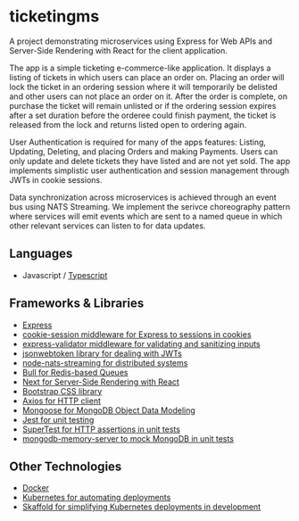 # ticketingms
A project demonstrating microservices using Express for Web APIs and Server-Side Rendering with React for the client application.

The app is a simple ticketing e-commerce-like application. It displays a listing of tickets in which users can place an order on. Placing an order will lock the ticket  in an ordering session where it will temporarily be delisted and other users can not place an order on it. After the order is complete, on purchase the ticket will remain unlisted or if the ordering session expires after a set duration before the orderee could finish payment, the ticket is released from the lock and returns listed open to ordering again.

User Authentication is required for many of the apps features: Listing, Updating, Deleting, and placing Orders and making Payments. Users can only update and delete tickets they have listed and are not yet sold. The app implements simplistic user authentication and session management through JWTs in cookie sessions.

Data synchronization across microservices is achieved through an event bus using NATS Streaming. We implement the serivce choreography pattern where services will emit events which are sent to a named queue in which other relevant services can listen to for data updates.

## Languages
* Javascript / [Typescript](https://www.typescriptlang.org/)

## Frameworks & Libraries
* [Express](https://expressjs.com/)
* [cookie-session middleware for Express to sessions in cookies](https://github.com/expressjs/cookie-session)
* [express-validator middleware for validating and sanitizing inputs](https://express-validator.github.io/docs/)
* [jsonwebtoken library for dealing with JWTs](https://github.com/auth0/node-jsonwebtoken)
* [node-nats-streaming for distributed systems](https://github.com/nats-io/stan.js)
* [Bull for Redis-based Queues](https://optimalbits.github.io/bull/)
* [Next for Server-Side Rendering with React](https://nextjs.org/)
* [Bootstrap CSS library](https://getbootstrap.com/)
* [Axios for HTTP client](https://axios-http.com/)
* [Mongoose for MongoDB Object Data Modeling](https://mongoosejs.com/)
* [Jest for unit testing](https://jestjs.io/)
* [SuperTest for HTTP assertions in unit tests](https://github.com/ladjs/supertest)
* [mongodb-memory-server to mock MongoDB in unit tests](https://github.com/nodkz/mongodb-memory-server)

## Other Technologies
* [Docker](https://www.docker.com/)
* [Kubernetes for automating deployments](https://kubernetes.io/)
* [Skaffold for simplifying Kubernetes deployments in development](https://skaffold.dev/)
